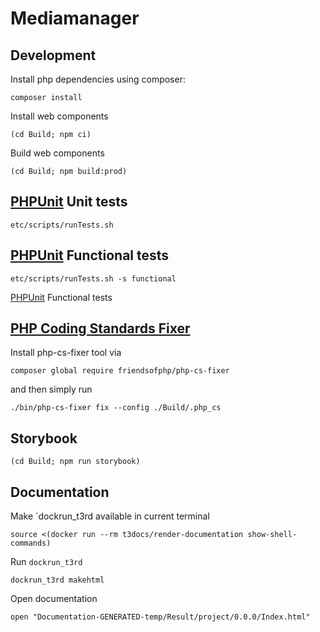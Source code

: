 Mediamanager
===========

Development
-----------

Install php dependencies using composer:

    composer install

Install web components

    (cd Build; npm ci)

Build web components

    (cd Build; npm build:prod)


[PHPUnit](https://phpunit.de) Unit tests
-----------------------------------

    etc/scripts/runTests.sh

[PHPUnit](https://phpunit.de) Functional tests
-----------------------------------

    etc/scripts/runTests.sh -s functional

[PHPUnit](https://phpunit.de) Functional tests


[PHP Coding Standards Fixer](https://github.com/FriendsOfPHP/PHP-CS-Fixer)
----------------------------------------------------------------------

Install php-cs-fixer tool via

    composer global require friendsofphp/php-cs-fixer

and then simply run

    ./bin/php-cs-fixer fix --config ./Build/.php_cs


Storybook
---------

    (cd Build; npm run storybook)


Documentation
-------------

Make `dockrun_t3rd available in current terminal


    source <(docker run --rm t3docs/render-documentation show-shell-commands)

Run `dockrun_t3rd`

    dockrun_t3rd makehtml

Open documentation

    open "Documentation-GENERATED-temp/Result/project/0.0.0/Index.html"


